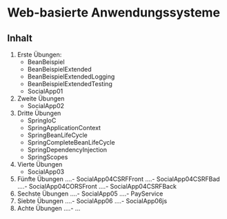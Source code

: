 # Web-basierte Anwendungssysteme

## Inhalt 

1. Erste Übungen:
    - BeanBeispiel
    - BeanBeispielExtended
    - BeanBeispielExtendedLogging
    - BeanBeispielExtendedTesting
    - SocialApp01
2. Zweite Übungen
    - SocialApp02
3. Dritte Übungen
    - SpringIoC
    - SpringApplicationContext
    - SpringBeanLifeCycle
    - SpringCompleteBeanLifeCycle
    - SpringDependencyInjection
    - SpringScopes
4. Vierte Übungen
    - SocialApp03
5. Fünfte Übungen
....- SocialApp04CSRFFront
....- SocialApp04CSRFBad
....- SocialApp04CORSFront
....- SocialApp04CSRFBack
6. Sechste Übungen
....- SocialApp05
....- PayService
7. Siebte Übungen
....- SocialApp06
....- SocialApp06js
8. Achte Übungen
....- ...